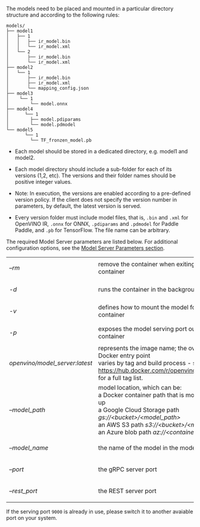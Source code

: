 The models need to be placed and mounted in a particular directory structure and according to the following rules:

```
models/
├── model1
│   ├── 1
│   │   ├── ir_model.bin
│   │   └── ir_model.xml
│   └── 2
│       ├── ir_model.bin
│       └── ir_model.xml
├── model2
│   └── 1
│       ├── ir_model.bin
│       ├── ir_model.xml
│       └── mapping_config.json
├── model3
│    └── 1
│        └── model.onnx
├── model4
│      └── 1
│        ├── model.pdiparams
│        └── model.pdmodel
└── model5
       └── 1
         └── TF_fronzen_model.pb
```


* Each model should be stored in a dedicated directory, e.g. model1 and model2.

* Each model directory should include a sub-folder for each of its versions (1,2, etc). The versions and their folder names should be positive integer values.

* Note: In execution, the versions are enabled according to a pre-defined version policy. If the client does not specify the version number in parameters, by default, the latest version is served.

* Every version folder must include model files, that is, `.bin` and `.xml` for OpenVINO IR, `.onnx` for ONNX, `.pdiparams` and `.pdmodel` for Paddle Paddle, and `.pb` for TensorFlow. The file name can be arbitrary.


The required Model Server parameters are listed below. For additional configuration options, see the [Model Server Parameters section](https://docs.openvino.ai/latest/ovms_docs_parameters.html#doxid-ovms-docs-parameters).

<table class="table">
<colgroup>
<col style="width: 20%" />
<col style="width: 80%" />
</colgroup>
<tbody>
<tr class="row-odd"><td><p><cite>–rm</cite></p></td>
<td><div class="line-block">
<div class="line">remove the container when exiting the Docker container</div>
</div>
</td>
</tr>
<tr class="row-even"><td><p><cite>-d</cite></p></td>
<td><div class="line-block">
<div class="line">runs the container in the background</div>
</div>
</td>
</tr>
<tr class="row-odd"><td><p><cite>-v</cite></p></td>
<td><div class="line-block">
<div class="line">defines how to mount the model folder in the Docker container</div>
</div>
</td>
</tr>
<tr class="row-even"><td><p><cite>-p</cite></p></td>
<td><div class="line-block">
<div class="line">exposes the model serving port outside the Docker container</div>
</div>
</td>
</tr>
<tr class="row-odd"><td><p><cite>openvino/model_server:latest</cite></p></td>
<td><div class="line-block">
<div class="line">represents the image name; the ovms binary is the Docker entry point</div>
<div class="line">varies by tag and build process - see tags: <a class="reference external" href="https://hub.docker.com/r/openvino/model_server/tags/">https://hub.docker.com/r/openvino/model_server/tags/</a> for a full tag list.</div>
</div>
</td>
</tr>
<tr class="row-even"><td><p><cite>–model_path</cite></p></td>
<td><div class="line-block">
<div class="line">model location, which can be:</div>
<div class="line">a Docker container path that is mounted during start-up</div>
<div class="line">a Google Cloud Storage path <cite>gs://&lt;bucket&gt;/&lt;model_path&gt;</cite></div>
<div class="line">an AWS S3 path <cite>s3://&lt;bucket&gt;/&lt;model_path&gt;</cite></div>
<div class="line">an Azure blob path <cite>az://&lt;container&gt;/&lt;model_path&gt;</cite></div>
</div>
</td>
</tr>
<tr class="row-odd"><td><p><cite>–model_name</cite></p></td>
<td><div class="line-block">
<div class="line">the name of the model in the model_path</div>
</div>
</td>
</tr>
<tr class="row-even"><td><p><cite>–port</cite></p></td>
<td><div class="line-block">
<div class="line">the gRPC server port</div>
</div>
</td>
</tr>
<tr class="row-odd"><td><p><cite>–rest_port</cite></p></td>
<td><div class="line-block">
<div class="line">the REST server port</div>
</div>
</td>
</tr>
</tbody>
</table>

If the serving port ```9000``` is already in use, please switch it to another avaiable port on your system.